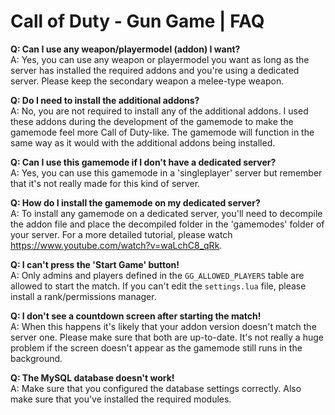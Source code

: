 # Call of Duty - Gun Game | FAQ
<b>Q: Can I use any weapon/playermodel (addon) I want?</b><br />
A: Yes, you can use any weapon or playermodel you want as long as the server has installed the required addons and you're using a dedicated server. Please keep the secondary weapon a melee-type weapon.

<b>Q: Do I need to install the additional addons?</b><br/>
A: No, you are not required to install any of the additional addons. I used these addons during the development of the gamemode to make the gamemode feel more Call of Duty-like. The gamemode will function in the same way as it would with the additional addons being installed.

<b>Q: Can I use this gamemode if I don't have a dedicated server?</b><br />
A: Yes, you can use this gamemode in a 'singleplayer' server but remember that it's not really made for this kind of server.

<b>Q: How do I install the gamemode on my dedicated server?</b><br />
A: To install any gamemode on a dedicated server, you'll need to decompile the addon file and place the decompiled folder in the 'gamemodes' folder of your server. For a more detailed tutorial, please watch <a href="https://www.youtube.com/watch?v=waLchC8_qRk">https://www.youtube.com/watch?v=waLchC8_qRk</a>.


<b>Q: I can't press the 'Start Game' button!</b><br />
A: Only admins and players defined in the `GG_ALLOWED_PLAYERS` table are allowed to start the match. If you can't edit the `settings.lua` file, please install a rank/permissions manager.

<b>Q: I don't see a countdown screen after starting the match!</b><br />
A: When this happens it's likely that your addon version doesn't match the server one. Please make sure that both are up-to-date. It's not really a huge problem if the screen doesn't appear as the gamemode still runs in the background.

<b>Q: The MySQL database doesn't work!</b><br />
A: Make sure that you configured the database settings correctly. Also make sure that you've installed the required modules.
